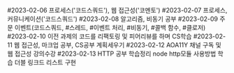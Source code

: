 #2023-02-06 프로세스('코드스쿼드'), 웹 접근성('코멘토')
#2023-02-07 프로세스, 커뮤니케이션('코드스쿼드')
#2023-02-08 알고리즘, 비동기 공부
#2023-02-09 주문 이벤트(코드스쿼드, #스레드, #이벤트 처리, #비동기, #콜백 함수, #클로저)
#2023-02-10 이전 과제의 코드를 리팩토링 및 피어리뷰를 하며 CS학습
#2023-02-11 웹 접근성, 마크업 공부, CS공부 계획세우기
#2023-02-12 AOA11Y 채널 구독 및 웹 접근성 강의수강
#2023-02-13 HTTP 공부 학습정리 node http모듈 사용방법 학습 더블 링크드 리스트 구현